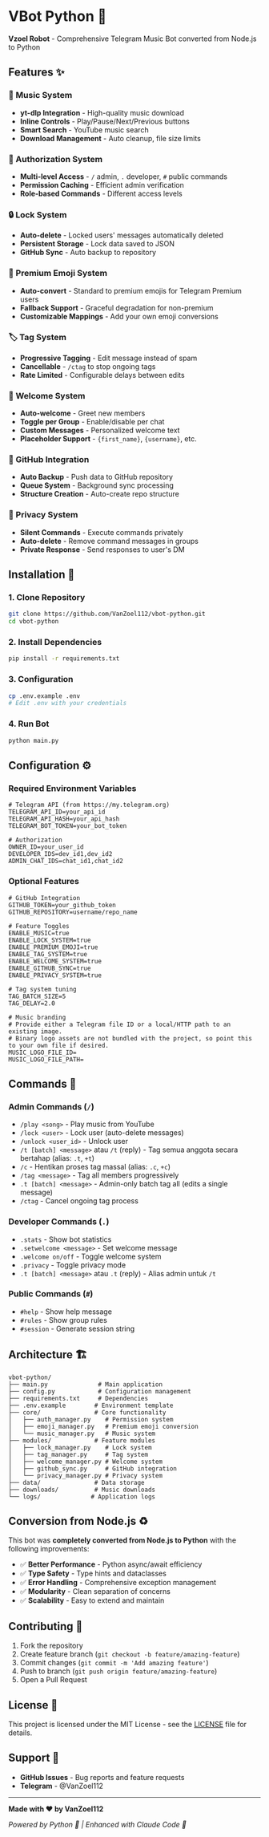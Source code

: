 # VBot Python 🎵

**Vzoel Robot** - Comprehensive Telegram Music Bot converted from Node.js to Python

## Features ✨

### 🎵 Music System
- **yt-dlp Integration** - High-quality music download
- **Inline Controls** - Play/Pause/Next/Previous buttons
- **Smart Search** - YouTube music search
- **Download Management** - Auto cleanup, file size limits

### 🔐 Authorization System
- **Multi-level Access** - `/` admin, `.` developer, `#` public commands
- **Permission Caching** - Efficient admin verification
- **Role-based Commands** - Different access levels

### 🔒 Lock System
- **Auto-delete** - Locked users' messages automatically deleted
- **Persistent Storage** - Lock data saved to JSON
- **GitHub Sync** - Auto backup to repository

### 💎 Premium Emoji System
- **Auto-convert** - Standard to premium emojis for Telegram Premium users
- **Fallback Support** - Graceful degradation for non-premium
- **Customizable Mappings** - Add your own emoji conversions

### 🏷️ Tag System
- **Progressive Tagging** - Edit message instead of spam
- **Cancellable** - `/ctag` to stop ongoing tags
- **Rate Limited** - Configurable delays between edits

### 👋 Welcome System
- **Auto-welcome** - Greet new members
- **Toggle per Group** - Enable/disable per chat
- **Custom Messages** - Personalized welcome text
- **Placeholder Support** - `{first_name}`, `{username}`, etc.

### 📁 GitHub Integration
- **Auto Backup** - Push data to GitHub repository
- **Queue System** - Background sync processing
- **Structure Creation** - Auto-create repo structure

### 🤫 Privacy System
- **Silent Commands** - Execute commands privately
- **Auto-delete** - Remove command messages in groups
- **Private Response** - Send responses to user's DM

## Installation 🚀

### 1. Clone Repository
```bash
git clone https://github.com/VanZoel112/vbot-python.git
cd vbot-python
```

### 2. Install Dependencies
```bash
pip install -r requirements.txt
```

### 3. Configuration
```bash
cp .env.example .env
# Edit .env with your credentials
```

### 4. Run Bot
```bash
python main.py
```

## Configuration ⚙️

### Required Environment Variables
```env
# Telegram API (from https://my.telegram.org)
TELEGRAM_API_ID=your_api_id
TELEGRAM_API_HASH=your_api_hash
TELEGRAM_BOT_TOKEN=your_bot_token

# Authorization
OWNER_ID=your_user_id
DEVELOPER_IDS=dev_id1,dev_id2
ADMIN_CHAT_IDS=chat_id1,chat_id2
```

### Optional Features
```env
# GitHub Integration
GITHUB_TOKEN=your_github_token
GITHUB_REPOSITORY=username/repo_name

# Feature Toggles
ENABLE_MUSIC=true
ENABLE_LOCK_SYSTEM=true
ENABLE_PREMIUM_EMOJI=true
ENABLE_TAG_SYSTEM=true
ENABLE_WELCOME_SYSTEM=true
ENABLE_GITHUB_SYNC=true
ENABLE_PRIVACY_SYSTEM=true

# Tag system tuning
TAG_BATCH_SIZE=5
TAG_DELAY=2.0

# Music branding
# Provide either a Telegram file ID or a local/HTTP path to an existing image.
# Binary logo assets are not bundled with the project, so point this to your own file if desired.
MUSIC_LOGO_FILE_ID=
MUSIC_LOGO_FILE_PATH=
```

## Commands 📝

### Admin Commands (`/`)
- `/play <song>` - Play music from YouTube
- `/lock <user>` - Lock user (auto-delete messages)
- `/unlock <user_id>` - Unlock user
- `/t [batch] <message>` atau `/t` (reply) - Tag semua anggota secara bertahap (alias: `.t`, `+t`)
- `/c` - Hentikan proses tag massal (alias: `.c`, `+c`)
- `/tag <message>` - Tag all members progressively
- `.t [batch] <message>` - Admin-only batch tag all (edits a single message)
- `/ctag` - Cancel ongoing tag process

### Developer Commands (`.`)
- `.stats` - Show bot statistics
- `.setwelcome <message>` - Set welcome message
- `.welcome on/off` - Toggle welcome system
- `.privacy` - Toggle privacy mode
- `.t [batch] <message>` atau `.t` (reply) - Alias admin untuk `/t`

### Public Commands (`#`)
- `#help` - Show help message
- `#rules` - Show group rules
- `#session` - Generate session string

## Architecture 🏗️

```
vbot-python/
├── main.py              # Main application
├── config.py            # Configuration management
├── requirements.txt     # Dependencies
├── .env.example        # Environment template
├── core/               # Core functionality
│   ├── auth_manager.py    # Permission system
│   ├── emoji_manager.py   # Premium emoji conversion
│   └── music_manager.py   # Music system
├── modules/            # Feature modules
│   ├── lock_manager.py    # Lock system
│   ├── tag_manager.py     # Tag system
│   ├── welcome_manager.py # Welcome system
│   ├── github_sync.py     # GitHub integration
│   └── privacy_manager.py # Privacy system
├── data/               # Data storage
├── downloads/          # Music downloads
└── logs/              # Application logs
```

## Conversion from Node.js ♻️

This bot was **completely converted from Node.js to Python** with the following improvements:

- ✅ **Better Performance** - Python async/await efficiency
- ✅ **Type Safety** - Type hints and dataclasses
- ✅ **Error Handling** - Comprehensive exception management
- ✅ **Modularity** - Clean separation of concerns
- ✅ **Scalability** - Easy to extend and maintain

## Contributing 🤝

1. Fork the repository
2. Create feature branch (`git checkout -b feature/amazing-feature`)
3. Commit changes (`git commit -m 'Add amazing feature'`)
4. Push to branch (`git push origin feature/amazing-feature`)
5. Open a Pull Request

## License 📄

This project is licensed under the MIT License - see the [LICENSE](LICENSE) file for details.

## Support 💬

- **GitHub Issues** - Bug reports and feature requests
- **Telegram** - @VanZoel112

---

**Made with ❤️ by VanZoel112**

*Powered by Python 🐍 | Enhanced with Claude Code 🤖*